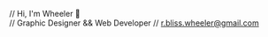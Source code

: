 // Hi, I'm Wheeler 👋<br>
// Graphic Designer && Web Developer
// <a href="mailto:r.bliss.wheeler@gmail.com">r.bliss.wheeler@gmail.com</a>

